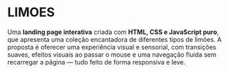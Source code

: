 # LIMOES
Uma **landing page interativa** criada com **HTML, CSS e JavaScript puro**, que apresenta uma coleção encantadora de diferentes tipos de limões. A proposta é oferecer uma experiência visual e sensorial, com transições suaves, efeitos visuais ao passar o mouse e uma navegação fluida sem recarregar a página — tudo feito de forma responsiva e leve.
